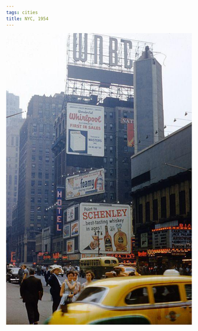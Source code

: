 ```yaml
---
tags: cities
title: NYC, 1954
---
```


![nyc15](https://raw.githubusercontent.com/muneer78/muneer78.github.io/master/images/nyc15.jpeg)



